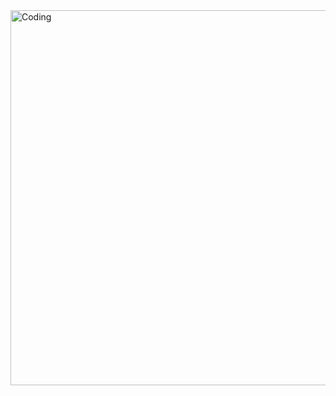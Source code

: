 <img align ="Center" alt="Coding" width="600" src ="https://courses.e-ce.uth.gr/ECE326/lib/exe/fetch.php?w=800&tok=915d4d&media=cpp:stl:stl.png">